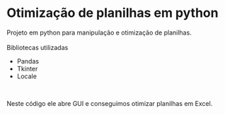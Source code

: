 # Otimização de planilhas em python

Projeto em python para manipulação e otimização de planilhas.
<br>
<br>
Bibliotecas utilizadas

- Pandas
- Tkinter
- Locale
<br>

Neste código ele abre GUI e conseguimos otimizar planilhas em Excel.



